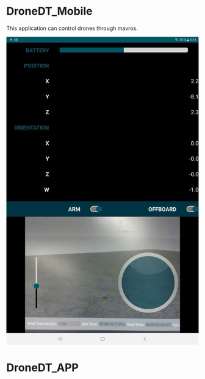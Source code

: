 # DroneDT_Mobile
This application can control drones through mavros.

![image](./img/mobile_control.jpg)
# DroneDT_APP
